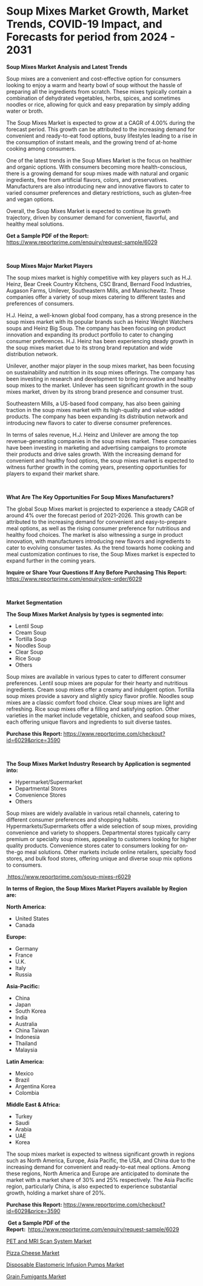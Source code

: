 <p><h1>Soup Mixes Market Growth, Market Trends, COVID-19 Impact, and Forecasts for period from 2024 - 2031</h1></p><p><strong>Soup Mixes Market Analysis and Latest Trends</strong></p>
<p><p>Soup mixes are a convenient and cost-effective option for consumers looking to enjoy a warm and hearty bowl of soup without the hassle of preparing all the ingredients from scratch. These mixes typically contain a combination of dehydrated vegetables, herbs, spices, and sometimes noodles or rice, allowing for quick and easy preparation by simply adding water or broth.</p><p>The Soup Mixes Market is expected to grow at a CAGR of 4.00% during the forecast period. This growth can be attributed to the increasing demand for convenient and ready-to-eat food options, busy lifestyles leading to a rise in the consumption of instant meals, and the growing trend of at-home cooking among consumers.</p><p>One of the latest trends in the Soup Mixes Market is the focus on healthier and organic options. With consumers becoming more health-conscious, there is a growing demand for soup mixes made with natural and organic ingredients, free from artificial flavors, colors, and preservatives. Manufacturers are also introducing new and innovative flavors to cater to varied consumer preferences and dietary restrictions, such as gluten-free and vegan options.</p><p>Overall, the Soup Mixes Market is expected to continue its growth trajectory, driven by consumer demand for convenient, flavorful, and healthy meal solutions.</p></p>
<p><strong>Get a Sample PDF of the Report:&nbsp;</strong> <a href="https://www.reportprime.com/enquiry/request-sample/6029">https://www.reportprime.com/enquiry/request-sample/6029</a></p>
<p>&nbsp;</p>
<p><strong>Soup Mixes Major Market Players</strong></p>
<p><p>The soup mixes market is highly competitive with key players such as H.J. Heinz, Bear Creek Country Kitchens, CSC Brand, Bernard Food Industries, Augason Farms, Unilever, Southeastern Mills, and Manischewitz. These companies offer a variety of soup mixes catering to different tastes and preferences of consumers.</p><p>H.J. Heinz, a well-known global food company, has a strong presence in the soup mixes market with its popular brands such as Heinz Weight Watchers soups and Heinz Big Soup. The company has been focusing on product innovation and expanding its product portfolio to cater to changing consumer preferences. H.J. Heinz has been experiencing steady growth in the soup mixes market due to its strong brand reputation and wide distribution network.</p><p>Unilever, another major player in the soup mixes market, has been focusing on sustainability and nutrition in its soup mixes offerings. The company has been investing in research and development to bring innovative and healthy soup mixes to the market. Unilever has seen significant growth in the soup mixes market, driven by its strong brand presence and consumer trust.</p><p>Southeastern Mills, a US-based food company, has also been gaining traction in the soup mixes market with its high-quality and value-added products. The company has been expanding its distribution network and introducing new flavors to cater to diverse consumer preferences.</p><p>In terms of sales revenue, H.J. Heinz and Unilever are among the top revenue-generating companies in the soup mixes market. These companies have been investing in marketing and advertising campaigns to promote their products and drive sales growth. With the increasing demand for convenient and healthy food options, the soup mixes market is expected to witness further growth in the coming years, presenting opportunities for players to expand their market share.</p></p>
<p>&nbsp;</p>
<p><strong>What Are The Key Opportunities For Soup Mixes Manufacturers?</strong></p>
<p><p>The global Soup Mixes market is projected to experience a steady CAGR of around 4% over the forecast period of 2021-2026. This growth can be attributed to the increasing demand for convenient and easy-to-prepare meal options, as well as the rising consumer preference for nutritious and healthy food choices. The market is also witnessing a surge in product innovation, with manufacturers introducing new flavors and ingredients to cater to evolving consumer tastes. As the trend towards home cooking and meal customization continues to rise, the Soup Mixes market is expected to expand further in the coming years.</p></p>
<p><strong>Inquire or Share Your Questions If Any Before Purchasing This Report:</strong> <a href="https://www.reportprime.com/enquiry/pre-order/6029">https://www.reportprime.com/enquiry/pre-order/6029</a></p>
<p>&nbsp;</p>
<p><strong>Market Segmentation</strong></p>
<p><strong>The Soup Mixes Market Analysis by types is segmented into:</strong></p>
<p><ul><li>Lentil Soup</li><li>Cream Soup</li><li>Tortilla Soup</li><li>Noodles Soup</li><li>Clear Soup</li><li>Rice Soup</li><li>Others</li></ul></p>
<p><p>Soup mixes are available in various types to cater to different consumer preferences. Lentil soup mixes are popular for their hearty and nutritious ingredients. Cream soup mixes offer a creamy and indulgent option. Tortilla soup mixes provide a savory and slightly spicy flavor profile. Noodles soup mixes are a classic comfort food choice. Clear soup mixes are light and refreshing. Rice soup mixes offer a filling and satisfying option. Other varieties in the market include vegetable, chicken, and seafood soup mixes, each offering unique flavors and ingredients to suit diverse tastes.</p></p>
<p><strong>Purchase this Report:&nbsp;</strong><a href="https://www.reportprime.com/checkout?id=6029&price=3590">https://www.reportprime.com/checkout?id=6029&price=3590</a></p>
<p>&nbsp;</p>
<p><strong>The Soup Mixes Market Industry Research by Application is segmented into:</strong></p>
<p><ul><li>Hypermarket/Supermarket</li><li>Departmental Stores</li><li>Convenience Stores</li><li>Others</li></ul></p>
<p><p>Soup mixes are widely available in various retail channels, catering to different consumer preferences and shopping habits. Hypermarkets/Supermarkets offer a wide selection of soup mixes, providing convenience and variety to shoppers. Departmental stores typically carry premium or specialty soup mixes, appealing to customers looking for higher quality products. Convenience stores cater to consumers looking for on-the-go meal solutions. Other markets include online retailers, specialty food stores, and bulk food stores, offering unique and diverse soup mix options to consumers.</p></p>
<p><a href="https://www.reportprime.com/soup-mixes-r6029">&nbsp;https://www.reportprime.com/soup-mixes-r6029</a></p>
<p><strong>In terms of Region, the Soup Mixes Market Players available by Region are:</strong></p>
<p>
    <p> <strong> North America: </strong>
        <ul>
            <li>United States</li>
            <li>Canada</li>
        </ul>
        </p> 
    <p> <strong> Europe: </strong>
        <ul>
            <li>Germany</li>
            <li>France</li>
            <li>U.K.</li>
            <li>Italy</li>
            <li>Russia</li>
        </ul>
        </p> 
    <p> <strong> Asia-Pacific: </strong>
        <ul>
            <li>China</li>
            <li>Japan</li>
            <li>South Korea</li>
            <li>India</li>
            <li>Australia</li>
            <li>China Taiwan</li>
            <li>Indonesia</li>
            <li>Thailand</li>
            <li>Malaysia</li>
        </ul>
        </p> 
    <p> <strong> Latin America: </strong>
        <ul>
            <li>Mexico</li>
            <li>Brazil</li>
            <li>Argentina Korea</li>
            <li>Colombia</li>
        </ul>
        </p> 
    <p> <strong> Middle East & Africa: </strong>
        <ul>
            <li>Turkey</li>
            <li>Saudi</li>
            <li>Arabia</li>
            <li>UAE</li>
            <li>Korea</li>
        </ul>
    </p>
    </p>
<p><p>The soup mixes market is expected to witness significant growth in regions such as North America, Europe, Asia Pacific, the USA, and China due to the increasing demand for convenient and ready-to-eat meal options. Among these regions, North America and Europe are anticipated to dominate the market with a market share of 30% and 25% respectively. The Asia Pacific region, particularly China, is also expected to experience substantial growth, holding a market share of 20%.</p></p>
<p><strong>Purchase this Report: </strong><a href="https://www.reportprime.com/checkout?id=6029&price=3590">https://www.reportprime.com/checkout?id=6029&price=3590</a></p>
<p>&nbsp;<strong>Get a Sample PDF of the Report:&nbsp;&nbsp;</strong><a href="https://www.reportprime.com/enquiry/request-sample/6029">https://www.reportprime.com/enquiry/request-sample/6029</a></p>
<p><strong></strong></p>
<p><p><a href="https://issuu.com/reportprime-2/docs/pet-and-mri-scan-system-market-size-2030.pptx">PET and MRI Scan System Market</a></p><p><a href="https://github.com/dancokkoe288/Market-Research-Report-List-1/blob/main/pizza-cheese-market.md">Pizza Cheese Market</a></p><p><a href="https://issuu.com/reportprime-2/docs/disposable-elastomeric-infusion-pumps-market-size-">Disposable Elastomeric Infusion Pumps Market</a></p><p><a href="https://github.com/kumertitash/Market-Research-Report-List-1/blob/main/grain-fumigants-market.md">Grain Fumigants Market</a></p></p>